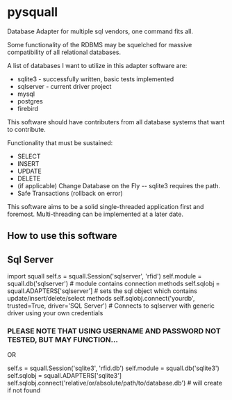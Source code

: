 pysquall
====

Database Adapter for multiple sql vendors, one command fits all.

Some functionality of the RDBMS may be squelched for massive
compatibility of all relational databases.

A list of databases I want to utilize in this adapter software are:

* sqlite3 - successfully written, basic tests implemented
* sqlserver - current driver project
* mysql
* postgres
* firebird


This software should have contributers from all database systems
that want to contribute.

Functionality that must be sustained:

* SELECT
* INSERT
* UPDATE
* DELETE
* (if applicable) Change Database on the Fly -- sqlite3 requires the path.
* Safe Transactions (rollback on error)

This software aims to be a solid single-threaded application first and 
foremost. Multi-threading can be implemented at a later date.

How to use this software
----

Sql Server
---------
import squall
self.s = squall.Session('sqlserver', 'rfid')
self.module = squall.db('sqlserver') # module contains connection methods
self.sqlobj = squall.ADAPTERS['sqlserver'] # sets the sql object which contains update/insert/delete/select methods
self.sqlobj.connect('yourdb', trusted=True, driver='SQL Server') # Connects to sqlserver with generic driver using your own credentials

### PLEASE NOTE THAT USING USERNAME AND PASSWORD NOT TESTED, BUT MAY FUNCTION...

OR

self.s = squall.Session('sqlite3', 'rfid.db')
self.module = squall.db('sqlite3')
self.sqlobj = squall.ADAPTERS['sqlite3']
self.sqlobj.connect('relative/or/absolute/path/to/database.db') # will create if not found
 